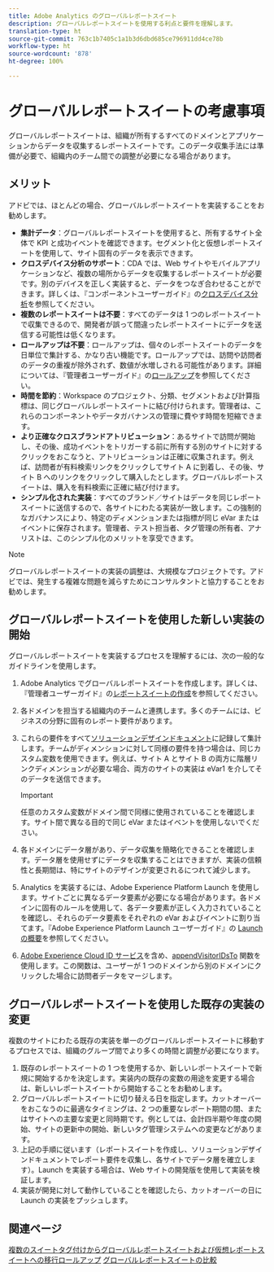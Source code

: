 ```yaml
---
title: Adobe Analytics のグローバルレポートスイート
description: グローバルレポートスイートを使用する利点と要件を理解します。
translation-type: ht
source-git-commit: 763c1b7405c1a1b3d6dbd685ce796911dd4ce78b
workflow-type: ht
source-wordcount: '878'
ht-degree: 100%

---
```



# グローバルレポートスイートの考慮事項

グローバルレポートスイートは、組織が所有するすべてのドメインとアプリケーションからデータを収集するレポートスイートです。このデータ収集手法には準備が必要で、組織内のチーム間での調整が必要になる場合があります。

## メリット

アドビでは、ほとんどの場合、グローバルレポートスイートを実装することをお勧めします。

* **集計データ**：グローバルレポートスイートを使用すると、所有するサイト全体で KPI と成功イベントを確認できます。セグメント化と仮想レポートスイートを使用して、サイト固有のデータを表示できます。
* **クロスデバイス分析のサポート**：CDA では、Web サイトやモバイルアプリケーションなど、複数の場所からデータを収集するレポートスイートが必要です。別のデバイスを正しく実装すると、データをつなぎ合わせることができます。詳しくは、『コンポーネントユーザーガイド』の[クロスデバイス分析](../../components/cda/overview.md)を参照してください。
* **複数のレポートスイートは不要**：すべてのデータは 1 つのレポートスイートで収集できるので、開発者が誤って間違ったレポートスイートにデータを送信する可能性は低くなります。
* **ロールアップは不要**：ロールアップは、個々のレポートスイートのデータを日単位で集計する、かなり古い機能です。ロールアップでは、訪問や訪問者のデータの重複が除外されず、数値が水増しされる可能性があります。詳細については、『管理者ユーザーガイド』の[ロールアップ](../../admin/c-manage-report-suites/rollup-report-suite.md)を参照してください。
* **時間を節約**：Workspace のプロジェクト、分類、セグメントおよび計算指標は、同じグローバルレポートスイートに結び付けられます。管理者は、これらのコンポーネントやデータガバナンスの管理に費やす時間を短縮できます。
* **より正確なクロスブランドアトリビューション**：あるサイトで訪問が開始し、その後、成功イベントをトリガーする前に所有する別のサイトに対するクリックをおこなうと、アトリビューションは正確に収集されます。例えば、訪問者が有料検索リンクをクリックしてサイト A に到着し、その後、サイト B へのリンクをクリックして購入したとします。グローバルレポートスイートは、購入を有料検索に正確に結び付けます。
* **シンプル化された実装**：すべてのブランド／サイトはデータを同じレポートスイートに送信するので、各サイトにわたる実装が一致します。この強制的なガバナンスにより、特定のディメンションまたは指標が同じ eVar またはイベントに保存されます。管理者、テスト担当者、タグ管理の所有者、アナリストは、このシンプル化のメリットを享受できます。

>[!NOTE]
>
> グローバルレポートスイートの実装の調整は、大規模なプロジェクトです。アドビでは、発生する複雑な問題を減らすためにコンサルタントと協力することをお勧めします。

## グローバルレポートスイートを使用した新しい実装の開始

グローバルレポートスイートを実装するプロセスを理解するには、次の一般的なガイドラインを使用します。

1. Adobe Analytics でグローバルレポートスイートを作成します。詳しくは、『管理者ユーザーガイド』の[レポートスイートの作成](../../admin/admin-console/create-report-suite.md)を参照してください。
1. 各ドメインを担当する組織内のチームと連携します。多くのチームには、ビジネスの分野に固有のレポート要件があります。
1. これらの要件をすべて[ソリューションデザインドキュメント](solution-design.md)に記録して集計します。チームがディメンションに対して同様の要件を持つ場合は、同じカスタム変数を使用できます。例えば、サイト A とサイト B の両方に階層リンクディメンションが必要な場合、両方のサイトの実装は eVar1 を介してそのデータを送信できます。

   >[!IMPORTANT]
   >
   > 任意のカスタム変数がドメイン間で同様に使用されていることを確認します。サイト間で異なる目的で同じ eVar またはイベントを使用しないでください。
1. 各ドメインにデータ層があり、データ収集を簡略化できることを確認します。データ層を使用せずにデータを収集することはできますが、実装の信頼性と長期間は、特にサイトのデザインが変更されるにつれて減少します。
1. Analytics を実装するには、Adobe Experience Platform Launch を使用します。サイトごとに異なるデータ要素が必要になる場合があります。各ドメインに固有のルールを使用して、各データ要素が正しく入力されていることを確認し、それらのデータ要素をそれぞれの eVar およびイベントに割り当てます。『Adobe Experience Platform Launch ユーザーガイド』の [Launch の概要](https://docs.adobe.com/content/help/ja-JP/launch/using/overview.html)を参照してください。
1. [Adobe Experience Cloud ID サービス](https://docs.adobe.com/content/help/ja-JP/id-service/using/home.html)を含め、[appendVisitorIDsTo](https://docs.adobe.com/content/help/ja-JP/id-service/using/id-service-api/methods/appendvisitorid.html) 関数を使用します。この関数は、ユーザーが 1 つのドメインから別のドメインにクリックした場合に訪問者データをマージします。

## グローバルレポートスイートを使用した既存の実装の変更

複数のサイトにわたる既存の実装を単一のグローバルレポートスイートに移動するプロセスでは、組織のグループ間でより多くの時間と調整が必要になります。

1. 既存のレポートスイートの 1 つを使用するか、新しいレポートスイートで新規に開始するかを決定します。実装内の既存の変数の用途を変更する場合は、新しいレポートスイートから開始することをお勧めします。
2. グローバルレポートスイートに切り替える日を指定します。カットオーバーをおこなうのに最適なタイミングは、2 つの重要なレポート期間の間、またはサイトへの主要な変更と同時期です。例としては、会計四半期や年度の開始、サイトの更新中の開始、新しいタグ管理システムへの変更などがあります。
3. 上記の手順に従います（レポートスイートを作成し、ソリューションデザインドキュメントでレポート要件を収集し、各サイトでデータ層を確立します）。Launch を実装する場合は、Web サイトの開発版を使用して実装を検証します。
4. 実装が開発に対して動作していることを確認したら、カットオーバーの日に Launch の実装をプッシュします。

## 関連ページ

[複数のスイートタグ付けからグローバルレポートスイートおよび仮想レポートスイートへの移行ロールアップ](../../components/vrs/vrs-considerations.md)
[グローバルレポートスイートの比較](../../admin/c-manage-report-suites/rollup-report-suite.md)
